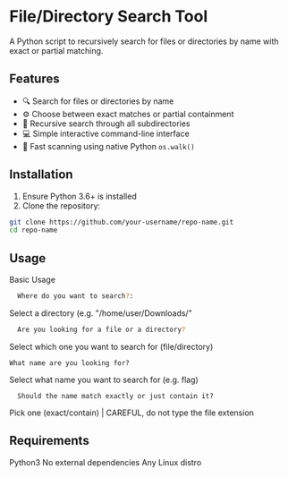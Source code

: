 # File/Directory Search Tool

A Python script to recursively search for files or directories by name with exact or partial matching.

## Features

- 🔍 Search for files or directories by name
- ⚙️ Choose between exact matches or partial containment
- 📂 Recursive search through all subdirectories
- 💻 Simple interactive command-line interface
- 🚀 Fast scanning using native Python `os.walk()`

## Installation

1. Ensure Python 3.6+ is installed
2. Clone the repository:

```bash
git clone https://github.com/your-username/repo-name.git
cd repo-name
```
## Usage
  Basic Usage
```bash
  Where do you want to search?:
```
  Select a directory (e.g. "/home/user/Downloads/"
```bash
  Are you looking for a file or a directory?
```
  Select which one you want to search for (file/directory)
  ```
  What name are you looking for?
```
  Select what name you want to search for (e.g. flag)
```
  Should the name match exactly or just contain it?
```
  Pick one (exact/contain) | CAREFUL, do not type the file extension
  
## Requirements

  Python3
  No external dependencies
  Any Linux distro
